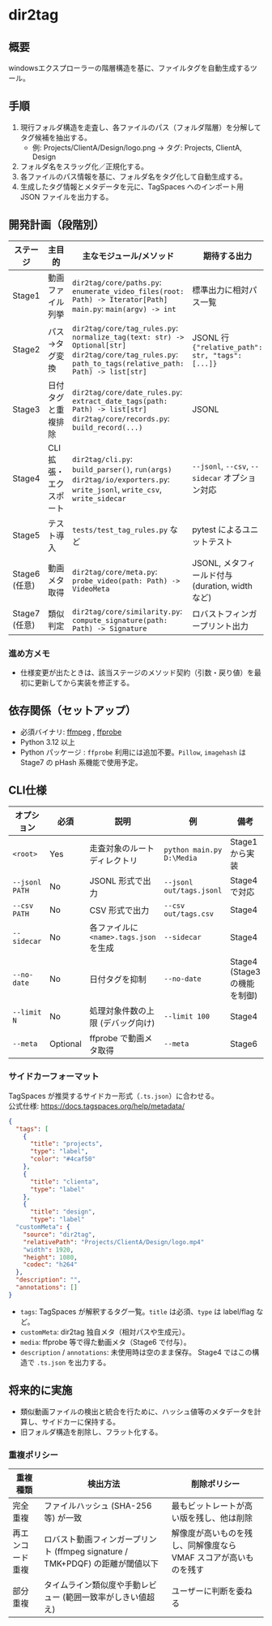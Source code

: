 # dir2tag

## 概要

windowsエクスプローラーの階層構造を基に、ファイルタグを自動生成するツール。

## 手順

1. 現行フォルダ構造を走査し、各ファイルのパス（フォルダ階層）を分解してタグ候補を抽出する。
   - 例: Projects/ClientA/Design/logo.png → タグ: Projects, ClientA, Design
2. フォルダ名をスラッグ化／正規化する。
3. 各ファイルのパス情報を基に、フォルダ名をタグ化して自動生成する。
4. 生成したタグ情報とメタデータを元に、TagSpaces へのインポート用 JSON ファイルを出力する。

## 開発計画（段階別）

| ステージ | 主目的 | 主なモジュール/メソッド | 期待する出力 | 備考 |
|-----------|---------|---------------------------|----------------|------|
| Stage1 | 動画ファイル列挙 | `dir2tag/core/paths.py`: `enumerate_video_files(root: Path) -> Iterator[Path]`<br>`main.py`: `main(argv) -> int` | 標準出力に相対パス一覧 | 最小依存 (標準ライブラリのみ) |
| Stage2 | パス→タグ変換 | `dir2tag/core/tag_rules.py`: `normalize_tag(text: str) -> Optional[str]`<br>`dir2tag/core/tag_rules.py`: `path_to_tags(relative_path: Path) -> list[str]` | JSONL 行 `{"relative_path": str, "tags": [...]}` | relative_pathはフルパス, サイドカー生成はまだ行わない |
| Stage3 | 日付タグと重複排除 | `dir2tag/core/date_rules.py`: `extract_date_tags(path: Path) -> list[str]`<br>`dir2tag/core/records.py`: `build_record(...)` | JSONL | `path.stat().st_ctime`（必要なら `st_mtime`）から年月日タグを生成 |
| Stage4 | CLI 拡張・エクスポート | `dir2tag/cli.py`: `build_parser()`, `run(args)`<br>`dir2tag/io/exporters.py`: `write_jsonl`, `write_csv`, `write_sidecar` | `--jsonl`, `--csv`, `--sidecar` オプション対応 | `argparse` とファイル出力処理 |
| Stage5 | テスト導入 | `tests/test_tag_rules.py` など | pytest によるユニットテスト | 必須ケース: タグ正規化 / 日付抽出 |
| Stage6 (任意) | 動画メタ取得 | `dir2tag/core/meta.py`: `probe_video(path: Path) -> VideoMeta` | JSONL, メタフィールド付与 (duration, width など) | ffprobe 依存, Stage2で作成したjsonに追加|
| Stage7 (任意) | 類似判定 | `dir2tag/core/similarity.py`: `compute_signature(path: Path) -> Signature` | ロバストフィンガープリント出力 | ffmpeg signature / TMK+PDQF |

### 進め方メモ

- 仕様変更が出たときは、該当ステージのメソッド契約（引数・戻り値）を最初に更新してから実装を修正する。

## 依存関係（セットアップ）

- 必須バイナリ: [ffmpeg](https://ffmpeg.org/) , [ffprobe](https://ffmpeg.org/ffprobe.html)
- Python 3.12 以上
- Python パッケージ : `ffprobe` 利用には追加不要。`Pillow`, `imagehash` は Stage7 の pHash 系機能で使用予定。

## CLI仕様

| オプション | 必須 | 説明 | 例 | 備考 |
|-------------|------|------|----|------|
| `<root>` | Yes | 走査対象のルートディレクトリ | `python main.py D:\Media` | Stage1 から実装 |
| `--jsonl PATH` | No | JSONL 形式で出力 | `--jsonl out/tags.jsonl` | Stage4 で対応 |
| `--csv PATH` | No | CSV 形式で出力 | `--csv out/tags.csv` | Stage4 |
| `--sidecar` | No | 各ファイルに `<name>.tags.json` を生成 | `--sidecar` | Stage4 |
| `--no-date` | No | 日付タグを抑制 | `--no-date` | Stage4 (Stage3の機能を制御) |
| `--limit N` | No | 処理対象件数の上限 (デバッグ向け) | `--limit 100` | Stage4 |
| `--meta` | Optional | ffprobe で動画メタ取得 | `--meta` | Stage6 |

### サイドカーフォーマット

TagSpaces が推奨するサイドカー形式（`.ts.json`）に合わせる。  
公式仕様: <https://docs.tagspaces.org/help/metadata/>

```json
{
  "tags": [
    {
      "title": "projects",
      "type": "label",
      "color": "#4caf50"
    },
    {
      "title": "clienta",
      "type": "label"
    },
    {
      "title": "design",
      "type": "label"
  "customMeta": {
    "source": "dir2tag",
    "relativePath": "Projects/ClientA/Design/logo.mp4"
    "width": 1920,
    "height": 1080,
    "codec": "h264"
  },
  "description": "",
  "annotations": []
}
```

- `tags`: TagSpaces が解釈するタグ一覧。`title` は必須、`type` は label/flag など。
- `customMeta`: dir2tag 独自メタ（相対パスや生成元）。
- `media`: ffprobe 等で得た動画メタ（Stage6 で付与）。
- `description` / `annotations`: 未使用時は空のまま保存。
Stage4 ではこの構造で `.ts.json` を出力する。

## 将来的に実施

- 類似動画ファイルの検出と統合を行ために、ハッシュ値等のメタデータを計算し、サイドカーに保持する。
- 旧フォルダ構造を削除し、フラット化する。

### 重複ポリシー

| 重複種類 | 検出方法 | 削除ポリシー |
|-----------|------------|----------------|
| 完全重複 | ファイルハッシュ (SHA-256 等) が一致 | 最もビットレートが高い版を残し、他は削除 |
| 再エンコード重複 | ロバスト動画フィンガープリント (ffmpeg signature / TMK+PDQF) の距離が閾値以下 | 解像度が高いものを残し、同解像度なら VMAF スコアが高いものを残す |
| 部分重複 | タイムライン類似度や手動レビュー (範囲一致率がしきい値超え) | ユーザーに判断を委ねる |
